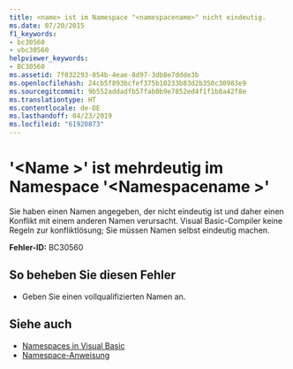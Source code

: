 ```yaml
---
title: <name> ist im Namespace "<namespacename>" nicht eindeutig.
ms.date: 07/20/2015
f1_keywords:
- bc30560
- vbc30560
helpviewer_keywords:
- BC30560
ms.assetid: 7f032293-054b-4eae-8d97-3db8e7ddde3b
ms.openlocfilehash: 24cb5f893bcfef375b10233b83d2b350c30983e9
ms.sourcegitcommit: 9b552addadfb57fab0b9e7852ed4f1f1b8a42f8e
ms.translationtype: HT
ms.contentlocale: de-DE
ms.lasthandoff: 04/23/2019
ms.locfileid: "61920873"
---
```

# <a name="name-is-ambiguous-in-the-namespace-namespacename"></a>'\<Name >' ist mehrdeutig im Namespace '\<Namespacename >'
Sie haben einen Namen angegeben, der nicht eindeutig ist und daher einen Konflikt mit einem anderen Namen verursacht. Visual Basic-Compiler keine Regeln zur konfliktlösung; Sie müssen Namen selbst eindeutig machen.  
  
 **Fehler-ID:** BC30560  
  
## <a name="to-correct-this-error"></a>So beheben Sie diesen Fehler  
  
- Geben Sie einen vollqualifizierten Namen an.  
  
## <a name="see-also"></a>Siehe auch

- [Namespaces in Visual Basic](../../../visual-basic/programming-guide/program-structure/namespaces.md)
- [Namespace-Anweisung](../../../visual-basic/language-reference/statements/namespace-statement.md)
